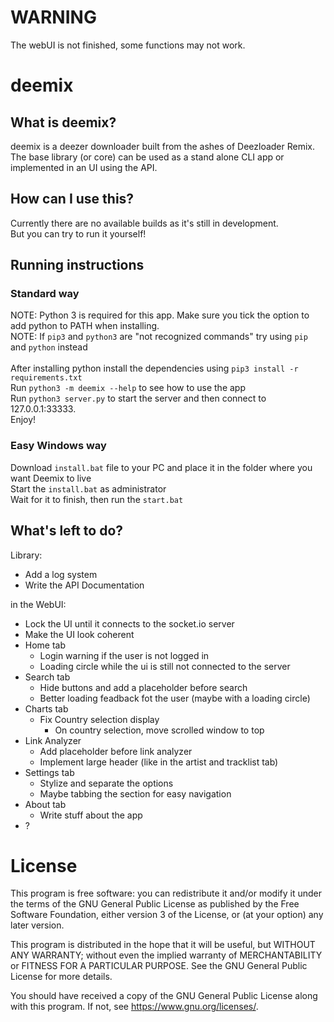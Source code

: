 # WARNING
The webUI is not finished, some functions may not work.

# deemix
## What is deemix?
deemix is a deezer downloader built from the ashes of Deezloader Remix. The base library (or core) can be used as a stand alone CLI app or implemented in an UI using the API.

## How can I use this?
Currently there are no available builds as it's still in development.<br>
But you can try to run it yourself!<br>

## Running instructions
### Standard way
NOTE: Python 3 is required for this app. Make sure you tick the option to add python to PATH when installing.<br>
NOTE: If `pip3` and `python3` are "not recognized commands" try using `pip` and `python` instead<br>
<br>
After installing python install the dependencies using `pip3 install -r requirements.txt`<br>
Run `python3 -m deemix --help` to see how to use the app<br>
Run `python3 server.py` to start the server and then connect to 127.0.0.1:33333.<br>
Enjoy!<br>

### Easy Windows way
Download `install.bat` file to your PC and place it in the folder where you want Deemix to live<br>
Start the `install.bat` as administrator<br>
Wait for it to finish, then run the `start.bat`<br>

## What's left to do?
Library:
- Add a log system
- Write the API Documentation

in the WebUI:
- Lock the UI until it connects to the socket.io server
- Make the UI look coherent
- Home tab
	- Login warning if the user is not logged in
	- Loading circle while the ui is still not connected to the server
- Search tab
	- Hide buttons and add a placeholder before search
	- Better loading feadback fot the user (maybe with a loading circle)
- Charts tab
  - Fix Country selection display
	- On country selection, move scrolled window to top
- Link Analyzer
	- Add placeholder before link analyzer
	- Implement large header (like in the artist and tracklist tab)
- Settings tab
	- Stylize and separate the options
	- Maybe tabbing the section for easy navigation
- About tab
	- Write stuff about the app
- ?

# License
This program is free software: you can redistribute it and/or modify
it under the terms of the GNU General Public License as published by
the Free Software Foundation, either version 3 of the License, or
(at your option) any later version.

This program is distributed in the hope that it will be useful,
but WITHOUT ANY WARRANTY; without even the implied warranty of
MERCHANTABILITY or FITNESS FOR A PARTICULAR PURPOSE.  See the
GNU General Public License for more details.

You should have received a copy of the GNU General Public License
along with this program.  If not, see <https://www.gnu.org/licenses/>.
